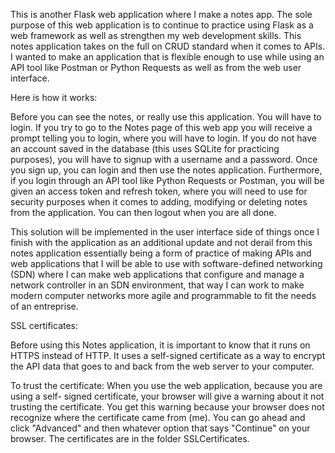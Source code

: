 This is another Flask web application where I make a notes app. The sole purpose
of this web application is to continue to practice using Flask as a web
framework as well as strengthen my web development skills. This notes application
takes on the full on CRUD standard when it comes to APIs. I wanted to make an
application that is flexible enough to use while using an API tool like Postman
or Python Requests as well as from the web user interface.

Here is how it works:

Before you can see the notes, or really use this application. You will have to
login. If you try to go to the Notes page of this web app you will receive a
prompt telling you to login, where you will have to login. If you do not have
an account saved in the database (this uses SQLite for practicing purposes),
you will have to signup with a username and a password. Once you sign up, you
can login and then use the notes application. Furthermore, if you login through
an API tool like Python Requests or Postman, you will be given an access token
and refresh token, where you will need to use for security purposes when it 
comes to adding, modifying or deleting notes from the application. You can then
logout when you are all done.

This solution will be implemented in the user interface side of things once I
finish with the application as an additional update and not derail from this
notes application essentially being a form of practice of making APIs and web
applications that I will be able to use with software-defined networking (SDN) 
where I can make web applications that configure and manage a network controller
in an SDN environment, that way I can work to make modern computer networks more
agile and programmable to fit the needs of an entreprise.


SSL certificates:

Before using this Notes application, it is important to know that it runs on 
HTTPS instead of HTTP. It uses a self-signed certificate as a way to encrypt
the API data that goes to and back from the web server to your computer.

To trust the certificate:
	When you use the web application, because you are using a self-
	signed certificate, your browser will give a warning about it not
	trusting the certificate. You get this warning because your browser
	does not recognize where the certificate came from (me). You can go
	ahead and click "Advanced" and then whatever option that says
	"Continue" on your browser. The certificates are in the folder
	SSLCertificates.

